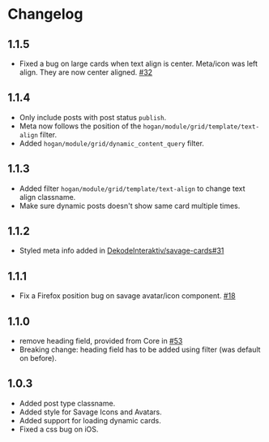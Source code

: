 # Changelog

## 1.1.5
- Fixed a bug on large cards when text align is center. Meta/icon was left align. They are now center aligned. [#32](https://github.com/DekodeInteraktiv/hogan-grid/issues/32)

## 1.1.4
- Only include posts with post status `publish`.
- Meta now follows the position of the `hogan/module/grid/template/text-align` filter.
- Added `hogan/module/grid/dynamic_content_query` filter.

## 1.1.3
- Added filter `hogan/module/grid/template/text-align` to change text align classname.
- Make sure dynamic posts doesn't show same card multiple times.

## 1.1.2
- Styled meta info added in [DekodeInteraktiv/savage-cards#31](https://github.com/DekodeInteraktiv/savage-cards/pull/31)

## 1.1.1
- Fix a Firefox position bug on savage avatar/icon component. [#18](https://github.com/DekodeInteraktiv/hogan-grid/issues/18)

## 1.1.0
- remove heading field, provided from Core in [#53](https://github.com/DekodeInteraktiv/hogan-core/pull/53)
- Breaking change: heading field has to be added using filter (was default on before).

## 1.0.3
- Added post type classname.
- Added style for Savage Icons and Avatars.
- Added support for loading dynamic cards.
- Fixed a css bug on iOS.
